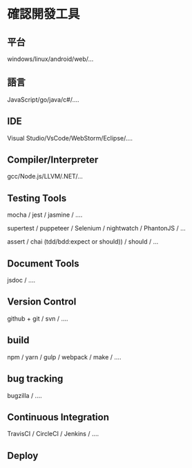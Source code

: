 # 確認開發工具

## 平台

windows/linux/android/web/...

## 語言

JavaScript/go/java/c#/....

## IDE

Visual Studio/VsCode/WebStorm/Eclipse/....

## Compiler/Interpreter

gcc/Node.js/LLVM/.NET/...

## Testing Tools

mocha / jest / jasmine / ....

supertest / puppeteer / Selenium / nightwatch / PhantonJS / ...

assert / chai (tdd/bdd:expect or should)) / should / ...


## Document Tools

jsdoc / ....

## Version Control

github + git / svn / ....

## build

npm / yarn / gulp / webpack / make / ....

## bug tracking

bugzilla / ....

## Continuous Integration

TravisCI / CircleCI / Jenkins / ....

## Deploy

